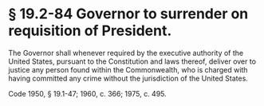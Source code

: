 # § 19.2-84 Governor to surrender on requisition of President.

<p>The Governor shall whenever required by the executive authority of the United States, pursuant to the Constitution and laws thereof, deliver over to justice any person found within the Commonwealth, who is charged with having committed any crime without the jurisdiction of the United States.</p><p>Code 1950, § 19.1-47; 1960, c. 366; 1975, c. 495.</p>